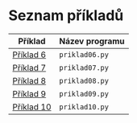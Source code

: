 # Seznam příkladů

|Příklad | Název programu |
|---|---|
| [Příklad 6](priklad06.md) | `priklad06.py`| 
| [Příklad 7](priklad07.md) | `priklad07.py`|
| [Příklad 8](priklad08.md) | `priklad08.py`|
| [Příklad 9](priklad09.md) | `priklad09.py`|
| [Příklad 10](priklad10.md) | `priklad10.py`|
